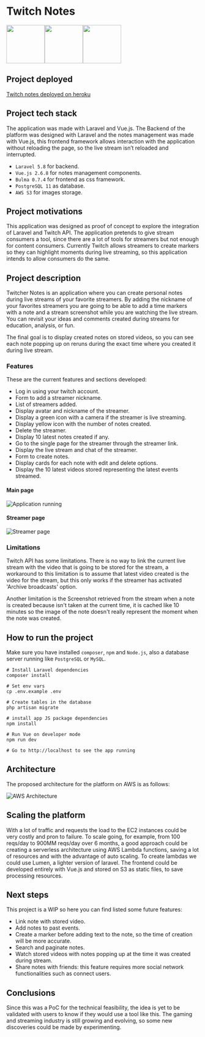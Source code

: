 # Twitch Notes
<img src="http://glacial-coast-30412.herokuapp.com/images/laravel.png" width="100"><img src="http://glacial-coast-30412.herokuapp.com/images/vue.png" width="100"><img src="http://glacial-coast-30412.herokuapp.com/images/twitch.png" width="100">

## Project deployed
[Twitch notes deployed on heroku](http://glacial-coast-30412.herokuapp.com)

## Project tech stack
The application was made with Laravel and Vue.js. The Backend of the platform was designed with Laravel and the notes management was made with Vue.js, this frontend framework allows interaction with the application without reloading the page, so the live stream isn’t reloaded and interrupted.

* `Laravel 5.8` for backend.
* `Vue.js 2.6.8` for notes management components.
* `Bulma 0.7.4` for frontend as css framework.
* `PostgreSQL 11` as database.
* `AWS S3` for images storage.

## Project motivations
This application was designed as proof of concept to explore the integration of Laravel and Twitch API. The application pretends to give stream consumers a tool, since there are a lot of tools for streamers but not enough for content consumers. Currently Twitch allows streamers to create markers so they can highlight moments during live streaming, so this application intends to allow consumers do the same.

## Project description
Twitcher Notes is an application where you can create personal notes during live streams of your favorite streamers. By adding the nickname of your favorites streamers you are going to be able to add a time markers with a note and a stream screenshot while you are watching the live stream. You can revisit your ideas and comments created during streams for education, analysis, or fun.

The final goal is to display created notes on stored videos, so you can see each note popping up on reruns during the exact time where you created it during live stream. 

### Features
These are the current features and sections developed:

* Log in using your twitch account.
* Form to add a streamer nickname.
* List of streamers added.
* Display avatar and nickname of the streamer.
* Display a green icon with a camera if the streamer is live streaming.
* Display yellow icon with the number of notes created.
* Delete the streamer. 
* Display 10 latest notes created if any.
* Go to the single page for the streamer through the streamer link.
* Display the live stream and chat of the streamer.
* Form to create notes.
* Display cards for each note with edit and delete options.
* Display the 10 latest videos stored representing the latest events streamed.

#### Main page
![Application running](http://glacial-coast-30412.herokuapp.com/images/twitch-notes-ss.png)

#### Streamer page
![Streamer page](http://glacial-coast-30412.herokuapp.com/images/twitch-streamer.png)

### Limitations
Twitch API has some limitations. There is no way to link the current live stream with the video that is going to be stored for the stream, a workaround to this limitation is to assume that latest video created is the video for the stream, but this only works if the streamer has activated 'Archive broadcasts' option.

Another limitation is the Screenshot retrieved from the stream when a note is created because isn't taken at the current time, it is cached like 10 minutes so the image of the note doesn't really represent the moment when the note was created.

## How to run the project
Make sure you have installed `composer`, `npm` and `Node.js`, also a database server running like `PostgreSQL` or `MySQL`.

```
# Install Laravel dependencies
composer install

# Set env vars
cp .env.example .env

# Create tables in the database
php artisan migrate

# install app JS package dependencies
npm install

# Run Vue on developer mode
npm run dev

# Go to http://localhost to see the app running
```

## Architecture
The proposed architecture for the platform on AWS is as follows:

![AWS Architecture](http://glacial-coast-30412.herokuapp.com/images/tnotes.jpg)

## Scaling the platform
With a lot of traffic and requests the load to the EC2 instances could be very costly and pron to failure. To scale going, for example, from 100 reqs/day to 900MM reqs/day over 6 months, a good approach could be creating a serverless architecture using AWS Lambda functions, saving a lot of resources and with the advantage of auto scaling. To create lambdas we could use Lumen, a lighter version of laravel. The frontend could be developed entirely with Vue.js and stored on S3 as static files, to save processing resources.

## Next steps
This project is a WIP so here you can find listed some future features:

* Link note with stored video.
* Add notes to past events.
* Create a marker before adding text to the note, so the time of creation will be more accurate.
* Search and paginate notes.
* Watch stored videos with notes popping up at the time it was created during stream.
* Share notes with friends: this feature requires more social network functionalities such as connect users.

## Conclusions
Since this was a PoC for the technical feasibility, the idea is yet to be validated with users to know if they would use a tool like this. The gaming and streaming industry is still growing and evolving, so some new discoveries could be made by experimenting.
